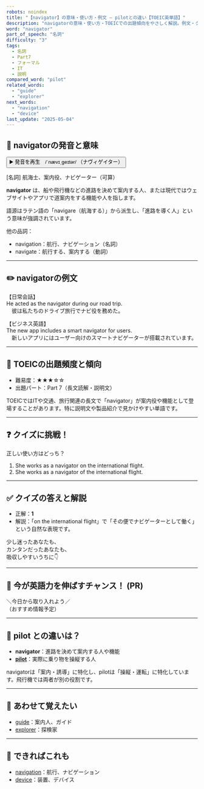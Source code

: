 ```yaml
---
robots: noindex
title: "【navigator】の意味・使い方・例文 ― pilotとの違い【TOEIC英単語】"
description: "navigatorの意味・使い方・TOEICでの出題傾向をやさしく解説。例文・クイズ付きでpilotとの違いもわかりやすく学べます。"
word: "navigator"
part_of_speech: "名詞"
difficulty: "3"
tags:
  - 名詞
  - Part7
  - フォーマル
  - IT
  - 説明
compared_word: "pilot"
related_words:
  - "guide"
  - "explorer"
next_words:
  - "navigation"
  - "device"
last_update: "2025-05-04"
---
```


## 🔰 navigatorの発音と意味

<button class="play-audio" onclick="playTTS('navigator')">
  <span class="play-audio-main">
    ▶️ 発音を再生　/ˈnævɪˌɡeɪtər/
  </span>
  <span class="play-audio-sub">
    （ナヴィゲイター）
  </span>
</button>

[名詞] 航海士、案内役、ナビゲーター（可算）

**navigator** は、船や飛行機などの進路を決めて案内する人、または現代ではウェブサイトやアプリで道案内をする機能や人を指します。

語源はラテン語の「navigare（航海する）」から派生し、「進路を導く人」という意味が強調されています。

他の品詞：  
- navigation：航行、ナビゲーション（名詞）
- navigate：航行する、案内する（動詞）

---

## ✏️ navigatorの例文

【日常会話】  
He acted as the navigator during our road trip.  
　彼は私たちのドライブ旅行でナビ役を務めた。

【ビジネス英語】  
The new app includes a smart navigator for users.  
　新しいアプリにはユーザー向けのスマートナビゲーターが搭載されています。

---

## 🎯 TOEICの出題頻度と傾向

- 難易度：★★★☆☆
- 出題パート：Part 7（長文読解・説明文）

TOEICではITや交通、旅行関連の長文で「navigator」が案内役や機能として登場することがあります。特に説明文や製品紹介で見かけやすい単語です。

---

## ❓ クイズに挑戦！

正しい使い方はどっち？

1. She works as a navigator on the international flight.  
2. She works as a navigator of the international flight.

---

## ✅ クイズの答えと解説

- 正解：**1**
- 解説：「on the international flight」で「その便でナビゲーターとして働く」という自然な表現です。

少し迷ったあなたも、  
カンタンだったあなたも、  
吸収しやすいうちに👇️

---

## 🚀 今が英語力を伸ばすチャンス！ (PR)

<div class="info-center">
＼今日から取り入れよう／<br>  
（おすすめ情報予定）
</div>

---

## 🤔  pilot との違いは？

- **navigator**：進路を決めて案内する人や機能
- **[pilot](/word/pilot/)**：実際に乗り物を操縦する人

navigatorは「案内・誘導」に特化し、pilotは「操縦・運転」に特化しています。飛行機では両者が別の役割です。

---

## 🧩 あわせて覚えたい

- [guide](/word/guide/)：案内人、ガイド
- [explorer](/word/explorer/)：探検家

---

## 📖 できればこれも

- [navigation](/word/navigation/)：航行、ナビゲーション
- [device](/word/device/)：装置、デバイス

<!-- cvid: aid41_bid21 -->
